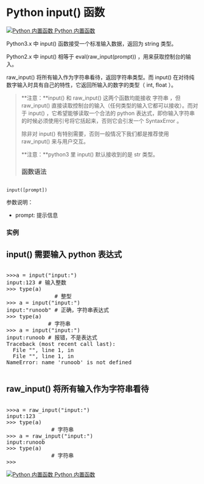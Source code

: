 Python input() 函数
=================

 [![Python 内置函数](../images/up.gif)
 Python 内置函数](python-built-in-functions.html)


 Python3.x 中 input() 函数接受一个标准输入数据，返回为 string 类型。

 Python2.x 中 input() 相等于 eval(raw\_input(prompt)) ，用来获取控制台的输入。

 raw\_input() 将所有输入作为字符串看待，返回字符串类型。而 input() 在对待纯数字输入时具有自己的特性，它返回所输入的数字的类型（ int, float ）。

 
>  **注意：**input() 和 raw\_input() 这两个函数均能接收 字符串 ，但 raw\_input() 直接读取控制台的输入（任何类型的输入它都可以接收）。而对于 input() ，它希望能够读取一个合法的 python 表达式，即你输入字符串的时候必须使用引号将它括起来，否则它会引发一个 SyntaxError 。
> 
>  除非对 input() 有特别需要，否则一般情况下我们都是推荐使用 raw\_input() 来与用户交互。
> 
>  **注意：**python3 里 input() 默认接收到的是 str 类型。
> 
>  ### 函数语法

 
```

input([prompt])

```

  参数说明：

 * prompt: 提示信息
  ### 实例

  input() 需要输入 python 表达式
-----------------------

 <pre>

>>>a = input("input:")
input:123 # 输入整数
>>> type(a)
<type 'int'>               # 整型
>>> a = input("input:")
input:"runoob" # 正确，字符串表达式
>>> type(a)
<type 'str'>             # 字符串
>>> a = input("input:")
input:runoob # 报错，不是表达式
Traceback (most recent call last):
  File "<stdin>", line 1, in <module>
  File "<string>", line 1, in <module>
NameError: name 'runoob' is not defined
<type 'str'>
</pre>

  raw\_input() 将所有输入作为字符串看待
-------------------------

 <pre>

>>>a = raw_input("input:")
input:123
>>> type(a)
<type 'str'>              # 字符串
>>> a = raw_input("input:")
input:runoob
>>> type(a)
<type 'str'>              # 字符串
>>>
</pre>

 [![Python 内置函数](../images/up.gif)
 Python 内置函数](python-built-in-functions.html)